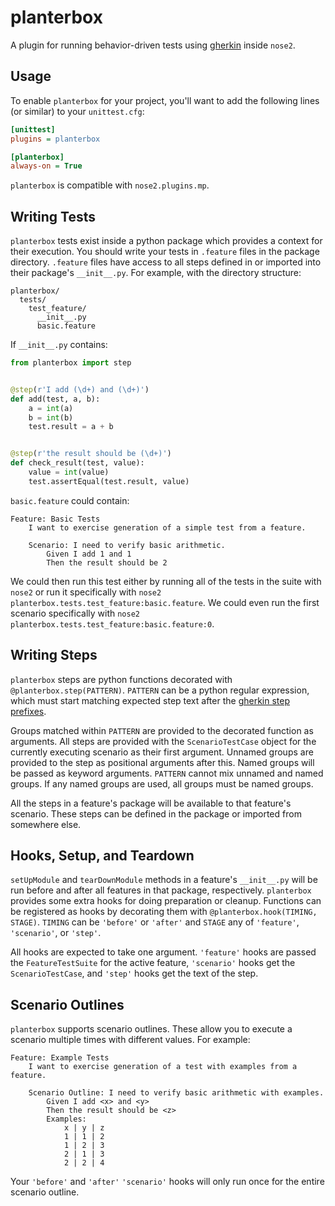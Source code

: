 # planterbox
A plugin for running behavior-driven tests using [gherkin](https://github.com/cucumber/cucumber/wiki/Gherkin) inside `nose2`.

## Usage

To enable `planterbox` for your project, you'll want to add the following lines (or similar) to your `unittest.cfg`:

```ini
[unittest]
plugins = planterbox

[planterbox]
always-on = True
```

`planterbox` is compatible with `nose2.plugins.mp`.

## Writing Tests

`planterbox` tests exist inside a python package which provides a context for their execution.
You should write your tests in `.feature` files in the package directory.
`.feature` files have access to all steps defined in or imported into their package's `__init__.py`.
For example, with the directory structure:

```
planterbox/
  tests/
    test_feature/
      __init__.py
      basic.feature
```

If `__init__.py` contains:

```python
from planterbox import step


@step(r'I add (\d+) and (\d+)')
def add(test, a, b):
    a = int(a)
    b = int(b)
    test.result = a + b


@step(r'the result should be (\d+)')
def check_result(test, value):
    value = int(value)
    test.assertEqual(test.result, value)
```

`basic.feature` could contain:

```gherkin
Feature: Basic Tests
    I want to exercise generation of a simple test from a feature.

    Scenario: I need to verify basic arithmetic.
        Given I add 1 and 1
        Then the result should be 2
```

We could then run this test either by running all of the tests in the suite with `nose2` or run it specifically with `nose2 planterbox.tests.test_feature:basic.feature`.
We could even run the first scenario specifically with `nose2 planterbox.tests.test_feature:basic.feature:0`.

## Writing Steps

`planterbox` steps are python functions decorated with `@planterbox.step(PATTERN)`.
`PATTERN` can be a python regular expression, which must start matching expected step text after the [gherkin step prefixes](https://github.com/cucumber/cucumber/wiki/Given-When-Then).

Groups matched within `PATTERN` are provided to the decorated function as arguments.
All steps are provided with the `ScenarioTestCase` object for the currently executing scenario as their first argument.
Unnamed groups are provided to the step as positional arguments after this.
Named groups will be passed as keyword arguments.
`PATTERN` cannot mix unnamed and named groups.
If any named groups are used, all groups must be named groups.

All the steps in a feature's package will be available to that feature's scenario.
These steps can be defined in the package or imported from somewhere else.

## Hooks, Setup, and Teardown

`setUpModule` and `tearDownModule` methods in a feature's `__init__.py` will be run before and after all features in that package, respectively.
`planterbox` provides some extra hooks for doing preparation or cleanup.
Functions can be registered as hooks by decorating them with `@planterbox.hook(TIMING, STAGE)`.
`TIMING` can be `'before'` or `'after'` and `STAGE` any of `'feature'`, `'scenario'`, or `'step'`.

All hooks are expected to take one argument.
`'feature'` hooks are passed the `FeatureTestSuite` for the active feature,
`'scenario'` hooks get the `ScenarioTestCase`,
and `'step'` hooks get the text of the step.

## Scenario Outlines

`planterbox` supports scenario outlines.
These allow you to execute a scenario multiple times with different values.
For example:

```gherkin
Feature: Example Tests
    I want to exercise generation of a test with examples from a feature.

    Scenario Outline: I need to verify basic arithmetic with examples.
        Given I add <x> and <y>
        Then the result should be <z>
        Examples:
            x | y | z
            1 | 1 | 2
            1 | 2 | 3
            2 | 1 | 3
            2 | 2 | 4
```

Your `'before'` and `'after'` `'scenario'` hooks will only run once for the entire scenario outline.
